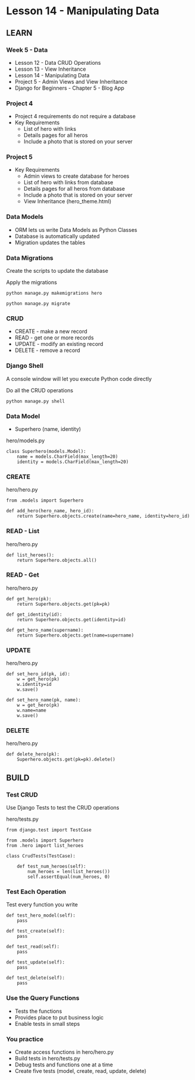 # Lesson 14 - Manipulating Data


## LEARN

### Week 5 - Data
* Lesson 12 - Data CRUD Operations
* Lesson 13 - View Inheritance
* Lesson 14 - Manipulating Data
* Project 5 - Admin Views and View Inheritance
* Django for Beginners - Chapter 5 - Blog App


### Project 4
* Project 4 requirements do not require a database 
* Key Requirements
    * List of hero with links
    * Details pages for all heros
    * Include a photo that is stored on your server


### Project 5
* Key Requirements
    * Admin views to create database for heroes
    * List of hero with links from database
    * Details pages for all heros from database
    * Include a photo that is stored on your server
    * View Inheritance (hero_theme.html)


### Data Models
* ORM lets us write Data Models as Python Classes
* Database is automatically updated 
* Migration updates the tables


### Data Migrations
Create the scripts to update the database

Apply the migrations

    python manage.py makemigrations hero
    
    python manage.py migrate
    
    
### CRUD
* CREATE - make a new record
* READ - get one or more records
* UPDATE - modify an existing record
* DELETE - remove a record


### Django Shell
A console window will let you execute Python code directly

Do all the CRUD operations

    python manage.py shell
     

### Data Model
* Superhero (name, identity)

hero/models.py

    class Superhero(models.Model):
        name = models.CharField(max_length=20)
        identity = models.CharField(max_length=20)


### CREATE

hero/hero.py

    from .models import Superhero

    def add_hero(hero_name, hero_id):
        return Superhero.objects.create(name=hero_name, identity=hero_id)

    
### READ - List

hero/hero.py

    def list_heroes():
        return Superhero.objects.all()


### READ - Get

hero/hero.py

    def get_hero(pk):
        return Superhero.objects.get(pk=pk)

    def get_identity(id):
        return Superhero.objects.get(identity=id)

    def get_hero_name(supername):
        return Superhero.objects.get(name=supername)


### UPDATE

hero/hero.py

    def set_hero_id(pk, id):
        w = get_hero(pk)
        w.identity=id
        w.save()
        
    def set_hero_name(pk, name):
        w = get_hero(pk)
        w.name=name
        w.save()
    

### DELETE

hero/hero.py

    def delete_hero(pk):
        Superhero.objects.get(pk=pk).delete()    
 


## BUILD

### Test CRUD
Use Django Tests to test the CRUD operations

hero/tests.py

    from django.test import TestCase
    
    from .models import Superhero
    from .hero import list_heroes

    class CrudTests(TestCase):

        def test_num_heroes(self):
            num_heroes = len(list_heroes())
            self.assertEqual(num_heroes, 0)


### Test Each Operation
Test every function you write

    def test_hero_model(self):
        pass
        
    def test_create(self):
        pass
        
    def test_read(self):
        pass
        
    def test_update(self):
        pass
        
    def test_delete(self):
        pass
        

### Use the Query Functions
* Tests the functions
* Provides place to put business logic
* Enable tests in small steps


### You practice
* Create access functions in hero/hero.py
* Build tests in hero/tests.py
* Debug tests and functions one at a time
* Create five tests (model, create, read, update, delete)

